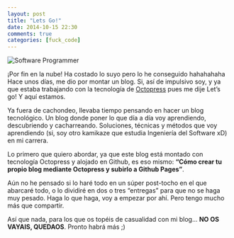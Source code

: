 ```yaml
---
layout: post
title: "Lets Go!"
date: 2014-10-15 22:30
comments: true
categories: [fuck_code]
---
```

![Software Programmer](http://i60.tinypic.com/21152tg.jpg "Software Programmer")

¡Por fin en la nube! Ha costado lo suyo pero lo he conseguido hahahahaha
Hace unos días, me dio por montar un blog. Si, así de impulsivo soy, y ya que estaba trabajando con la tecnología de [Octopress](http://octopress.org/) pues me dije Let’s go! Y aquí estamos.

<!--more-->
Ya fuera de cachondeo, llevaba tiempo pensando en hacer un blog tecnológico. Un blog donde poner lo que día a día voy aprendiendo, descubriendo y cacharreando. Soluciones, técnicas y métodos que voy aprendiendo (si, soy otro kamikaze que estudia Ingeniería del Software xD) en mi carrera.

Lo primero que quiero abordar, ya que este blog está montado con tecnología Octopress y alojado en Github, es eso mismo: **“Cómo crear tu propio blog mediante Octopress y subirlo a Github Pages”**.

Aún no he pensado si lo haré todo en un súper post-tocho en el que abarcaré todo, o lo dividiré en dos o tres “entregas” para que no se haga muy pesado. Haga lo que haga, voy a empezar por ahí. Pero tengo mucho más que compartir.

Así que nada, para los que os topéis de casualidad con mi blog… **NO OS VAYAIS, QUEDAOS**. Pronto habrá más ;)

